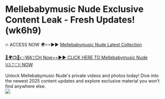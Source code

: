 # Mellebabymusic Nude Exclusive Content Leak - Fresh Updates! (wk6h9)

🔥 ACCESS NOW 🌍==►► <a href="https://tinyurl.com/yc657z5k" rel="nofollow">Mellebabymusic Nude Latest Collection</a>
<br><br>
[🔴🌍📺📱👉WA𝚃CH Now==►► CLICK HERE TO Mellebabymusic Nude 𝚆𝙰𝚃𝙲𝙷 NOW](https://tinyurl.com/yc657z5k)
<br><br>
Unlock Mellebabymusic Nude's private videos and photos today! Dive into the newest 2025 content updates and explore exclusive material you won’t find anywhere else.
<br>
<a href="https://tinyurl.com/yc657z5k" rel="nofollow" data-target="animated-image.originalLink"><img src="https://camo.githubusercontent.com/8a4f000d20f83aca3bf7ec5f350d767afa0574a8a352519fd8cfa583a6f93a33/68747470733a2f2f692e696d6775722e636f6d2f644a486b345a712e676966" data-canonical-src="https://i.imgur.com/dJHk4Zq.gif" style="max-width: 100%; display: inline-block;" data-target="animated-image.originalImage"></a>
<br>
